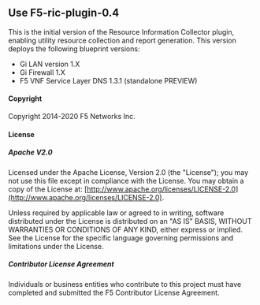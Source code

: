 ## Use F5-ric-plugin-0.4 
This is the initial version of the Resource Information Collector plugin, enabling utility resource collection and report generation. This version deploys the following blueprint versions:
 
 - Gi LAN version 1.X
 - Gi Firewall 1.X
 - F5 VNF Service Layer DNS 1.3.1 (standalone PREVIEW)

#### Copyright
Copyright 2014-2020 F5 Networks Inc.

#### License

##### Apache V2.0 
Licensed under the Apache License, Version 2.0 (the "License"); you may not use this file except in compliance with the License. You may obtain a copy of the License at: [http://www.apache.org/licenses/LICENSE-2.0](http://www.apache.org/licenses/LICENSE-2.0).

Unless required by applicable law or agreed to in writing, software distributed under the License is distributed on an "AS IS" BASIS, WITHOUT WARRANTIES OR CONDITIONS OF ANY KIND, either express or implied. See the License for the specific language governing permissions and limitations under the License.

##### Contributor License Agreement
Individuals or business entities who contribute to this project must have completed and submitted the F5 Contributor License Agreement.
